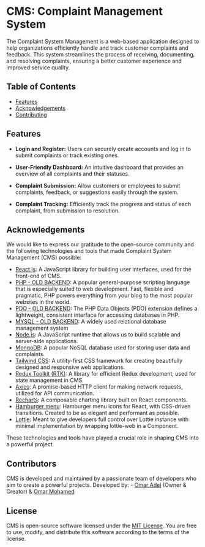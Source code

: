 # CMS: Complaint Management System

The Complaint System Management is a web-based application designed to help organizations efficiently handle and track customer complaints and feedback. This system streamlines the process of receiving, documenting, and resolving complaints, ensuring a better customer experience and improved service quality.

## Table of Contents

- [Features](#features)
- [Acknowledgements](#acknowledgements)
- [Contributing](#contributors)

## Features

- **Login and Register:** Users can securely create accounts and log in to submit complaints or track existing ones.

- **User-Friendly Dashboard:** An intuitive dashboard that provides an overview of all complaints and their statuses.

- **Complaint Submission:** Allow customers or employees to submit complaints, feedback, or suggestions easily through the system.

- **Complaint Tracking:** Efficiently track the progress and status of each complaint, from submission to resolution.

## Acknowledgements

We would like to express our gratitude to the open-source community and the following technologies and tools that made Complaint System Management (CMS) possible:

- [React.js](https://reactjs.org/): A JavaScript library for building user interfaces, used for the front-end of CMS.
- [PHP - OLD BACKEND](https://www.php.net/): A popular general-purpose scripting language that is especially suited to web development.
Fast, flexible and pragmatic, PHP powers everything from your blog to the most popular websites in the world.
- [PDO - OLD BACKEND](https://www.php.net/manual/en/book.pdo.php): The PHP Data Objects (PDO) extension defines a lightweight, consistent interface for accessing databases in PHP.
- [MYSQL - OLD BACKEND](https://www.mysql.com/): A widely used relational database management system
- [Node.js](https://nodejs.org/): A JavaScript runtime that allows us to build scalable and server-side applications.
- [MongoDB](https://www.mongodb.com/): A popular NoSQL database used for storing user data and complaints.
- [Tailwind CSS](https://tailwindcss.com/): A utility-first CSS framework for creating beautifully designed and responsive web applications.
- [Redux Toolkit (RTK)](https://redux-toolkit.js.org/): A library for efficient Redux development, used for state management in CMS.
- [Axios](https://axios-http.com/): A promise-based HTTP client for making network requests, utilized for API communication.
- [Recharts](https://recharts.org/): A composable charting library built on React components.
- [Hamburger menu](https://www.npmjs.com/package/hamburger-react): Hamburger menu icons for React, with CSS-driven transitions. Created to be as elegant and performant as possible.
- [Lottie](https://lottiereact.com/): Meant to give developers full control over Lottie instance with minimal implementation by wrapping lottie-web in a Component.

These technologies and tools have played a crucial role in shaping CMS into a powerful project.

## Contributors

CMS is developed and maintained by a passionate team of developers who aim to create a powerful projects.
Developed by: - [Omar Adel](https://github.com/0xOmarAdel) (Owner & Creator) & [Omar Mohamed](https://github.com/MrGhost23/)

## License

CMS is open-source software licensed under the [MIT License](LICENSE). You are free to use, modify, and distribute this software according to the terms of the license.

